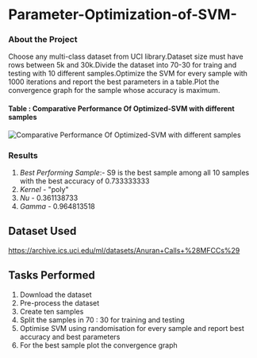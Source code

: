 # Parameter-Optimization-of-SVM-


### About the Project
    
Choose any multi-class dataset from UCI library.Dataset size must have rows between 5k and 30k.Divide the dataset into 70-30 for traing and testing with 10 different samples.Optimize the SVM for every sample with 1000 iterations and report the best parameters in a table.Plot the convergence graph for the sample whose accuracy is maximum.
   
#### Table : Comparative Performance Of Optimized-SVM with different samples


![Comparative Performance Of Optimized-SVM with different samples](https://user-images.githubusercontent.com/118923632/233210703-aabfb6e9-84ae-4b3b-a859-c74516398e3a.png)

### Results
1. *Best Performing Sample*:- S9 is the best sample among all 10 samples with the best accuracy of 0.733333333 
2. *Kernel* - "poly"
3. *Nu* - 0.361138733
4. *Gamma* - 0.964813518


## Dataset Used 
https://archive.ics.uci.edu/ml/datasets/Anuran+Calls+%28MFCCs%29

## Tasks Performed
1. Download the dataset
2. Pre-process the dataset
3. Create ten samples 
4. Split the samples in  70 : 30 for training and testing
5. Optimise SVM using randomisation for every sample and report best accuracy and best parameters
6. For the best sample plot the convergence graph



 
